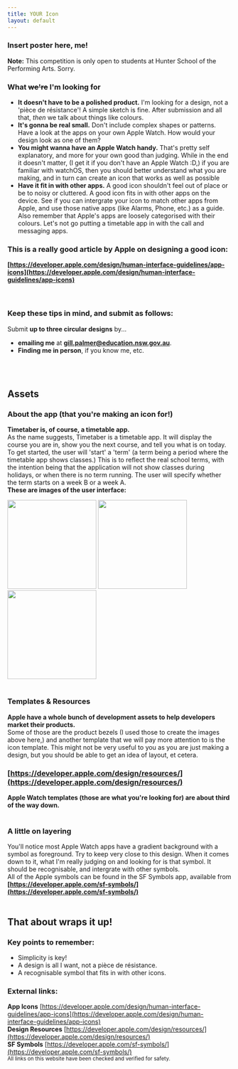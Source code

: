 ```yaml
---
title: YOUR Icon
layout: default
---
```


### Insert poster here, me!

<b>Note:</b> This competition is only open to students at Hunter School of the Performing Arts. Sorry.


<h3>
  What <s>we're</s> I'm looking for
</h3>

<ul>
  <li><b>It doesn't have to be a polished product.</b> I'm looking for a design, not a 'pièce de résistance'! A simple sketch is fine. After submission and all that, <i>then</i> we talk about things like colours.</li>
  <li><b>It's gonna be real small.</b> Don't include complex shapes or patterns. Have a look at the apps on your own Apple Watch. How would your design look as one of them?</li>
  <li><b>You might wanna have an Apple Watch handy.</b> That's pretty self explanatory, and more for your own good than judging. While in the end it doesn't matter, (I get it if you don't have an Apple Watch :D,) if you are familiar with watchOS, then you should better understand what you are making, and in turn can create an icon that works as well as possible</li>
  <li><b>Have it fit in with other apps.</b> A good icon shouldn't feel out of place or be to noisy or cluttered. A good icon fits in with other apps on the device. See if you can intergrate your icon to match other apps from Apple, and use those native apps (like Alarms, Phone, etc.) as a guide. Also remember that Apple's apps are loosely categorised with their colours. Let's not go putting a timetable app in with the call and messaging apps.</li>
</ul>

### This is a really good article by Apple on designing a good icon:
**[https://developer.apple.com/design/human-interface-guidelines/app-icons](https://developer.apple.com/design/human-interface-guidelines/app-icons)**
<br>
<br>
<br>
### Keep these tips in mind, and submit as follows:
Submit **up to three circular designs** by...

- **emailing me** at **gill.palmer@education.nsw.gov.au**.
- **Finding me in person**, if you know me, etc.
<br>
<br>

## Assets

### About the app (that you're making an icon for!)
**Timetaber is, of course, a timetable app.**\
As the name suggests, Timetaber is a timetable app. It will display the course you are in, show you the next course, and tell you what is on today.
To get started, the user will 'start' a 'term' (a term being a period where the timetable app shows classes.) This is to reflect the real school terms, with the intention being that the application will not show classes during holidays, or when there is no term running. The user will specify whether the term starts on a week B or a week A.\
**These are images of the user interface:**

<img src="https://github.com/user-attachments/assets/bb9418d6-f2ce-412c-95a2-7d0d1ec46c12" width="200">
<img src="https://github.com/user-attachments/assets/e18578e1-63c4-40b0-a48b-058dc97fcd44" width="200">
<img src="https://github.com/user-attachments/assets/c625d165-db96-42c9-bb1d-3bb8465a42d2" width="200">
<br>
<br>

### Templates & Resources
**Apple have a whole bunch of development assets to help developers market their products.**\
Some of those are the product bezels (I used those to create the images above here,) and another template that we will pay more attention to is the icon template. This might not be very useful to you as you are just making a design, but you should be able to get an idea of layout, et cetera.

### [https://developer.apple.com/design/resources/](https://developer.apple.com/design/resources/)
**Apple Watch templates (those are what you're looking for) are about third of the way down.**
<br>
<br>

### A little on layering

You'll notice most Apple Watch apps have a gradient background with a symbol as foreground. Try to keep very close to this design. When it comes down to it, what I'm really judging on and looking for is that symbol. It should be recognisable, and intergrate with other symbols.\
All of the Apple symbols can be found in the SF Symbols app, available from **[https://developer.apple.com/sf-symbols/](https://developer.apple.com/sf-symbols/)**
<br>
<br>

## That about wraps it up!
### Key points to remember:
- Simplicity is key!
- A design is all I want, not a pièce de résistance.
- A recognisable symbol that fits in with other icons.
### External links:
**App Icons** [https://developer.apple.com/design/human-interface-guidelines/app-icons](https://developer.apple.com/design/human-interface-guidelines/app-icons) \
**Design Resources** [https://developer.apple.com/design/resources/](https://developer.apple.com/design/resources/) \
**SF Symbols** [https://developer.apple.com/sf-symbols/](https://developer.apple.com/sf-symbols/) \
<sub>All links on this website have been checked and verified for safety.</sub>




